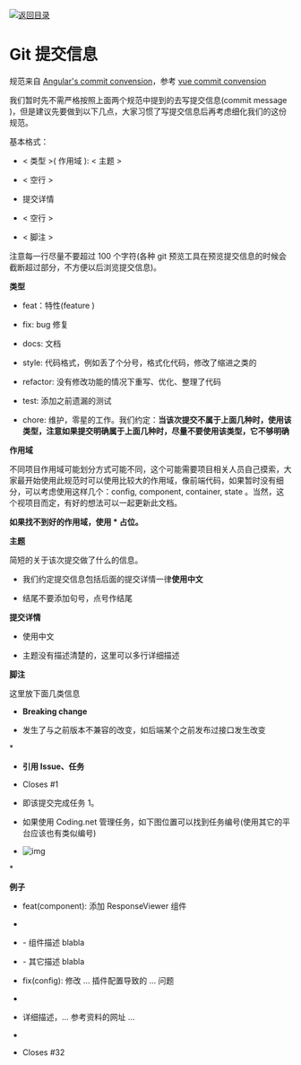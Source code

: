 [![返回目录](https://parg.co/UCb)](https://github.com/wx-chevalier/Awesome-CheatSheets)

# Git 提交信息

规范来自 [Angular's commit convension](https://docs.google.com/document/d/1QrDFcIiPjSLDn3EL15IJygNPiHORgU1_OOAqWjiDU5Y/edit#)，参考 [vue commit convension](https://github.com/vuejs/vue/blob/dev/.github/COMMIT_CONVENTION.md)

我们暂时先不需严格按照上面两个规范中提到的去写提交信息(commit message )，但是建议先要做到以下几点，大家习惯了写提交信息后再考虑细化我们的这份规范。

基本格式：

- < 类型 >( 作用域 ): < 主题 >

* < 空行 >

- 提交详情

* < 空行 >

- < 脚注 >

注意每一行尽量不要超过 100 个字符(各种 git 预览工具在预览提交信息的时候会截断超过部分，不方便以后浏览提交信息)。

**类型**

- feat：特性(feature )

* fix: bug 修复

- docs: 文档

* style: 代码格式，例如丢了个分号，格式化代码，修改了缩进之类的

- refactor: 没有修改功能的情况下重写、优化、整理了代码

* test: 添加之前遗漏的测试

- chore: 维护，零星的工作。我们约定：**当该次提交不属于上面几种时，使用该类型，注意如果提交明确属于上面几种时，尽量不要使用该类型，它不够明确**

**作用域**

不同项目作用域可能划分方式可能不同，这个可能需要项目相关人员自己摸索，大家最开始使用此规范时可以使用比较大的作用域，像前端代码，如果暂时没有细分，可以考虑使用这样几个：config, component, container, state 。当然，这个视项目而定，有好的想法可以一起更新此文档。

**如果找不到好的作用域，使用 \* 占位。**

**主题**

简短的关于该次提交做了什么的信息。

- 我们约定提交信息包括后面的提交详情一律**使用中文**

* 结尾不要添加句号，点号作结尾

**提交详情**

- 使用中文

* 主题没有描述清楚的，这里可以多行详细描述

**脚注**

这里放下面几类信息

- **Breaking change**

* 发生了与之前版本不兼容的改变，如后端某个之前发布过接口发生改变

\*

- **引用 Issue、任务**

* Closes #1

- 即该提交完成任务 1。

* 如果使用 Coding.net 管理任务，如下图位置可以找到任务编号(使用其它的平台应该也有类似编号)

- ![img](https://images-cdn.shimo.im/QzC5zCcKi9gd7XTr/image.png!thumbnail)

\*

**例子**

- feat(component): 添加 ResponseViewer 组件

-

- \- 组件描述 blabla

* \- 其它描述 blabla

- fix(config): 修改 ... 插件配置导致的 ... 问题

-

- 详细描述，... 参考资料的网址 ...

-

- Closes #32
